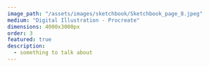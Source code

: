 ```yaml
---
image_path: "/assets/images/sketchbook/Sketchbook_page_8.jpeg"
medium: "Digital Illustration - Procreate"
dimensions: 4000x3000px 
order: 3
featured: true
description:
  - something to talk about 
---
```


